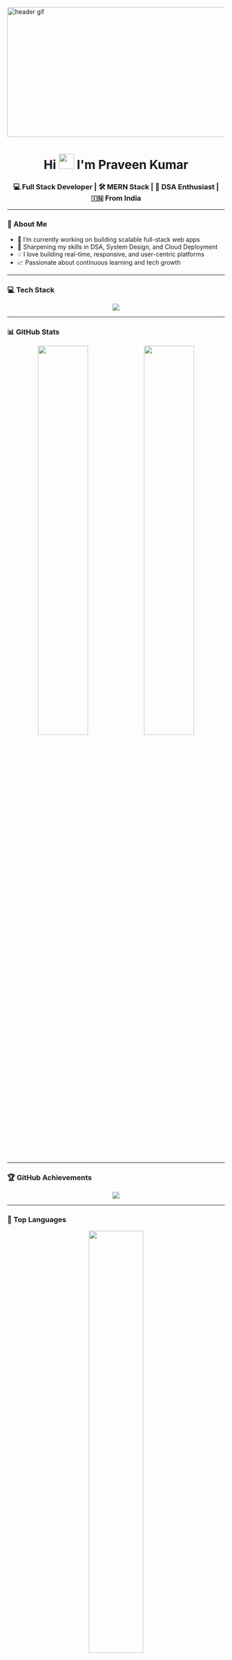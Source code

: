 <img src="https://media2.giphy.com/media/v1.Y2lkPTc5MGI3NjExNWhlNDB5bHdmaXFpb2d1M3Iza3F5dWJzZm9rYXV0ZWZsaWljem5yaSZlcD12MV9pbnRlcm5hbF9naWZfYnlfaWQmY3Q9Zw/ZVik7pBtu9dNS/giphy.gif" alt="header gif" width="1000px" height="300px" />

<h1 align="center">Hi <img src="https://media.giphy.com/media/hvRJCLFzcasrR4ia7z/giphy.gif" width="35"> I'm Praveen Kumar</h1>

<h3 align="center">💻 Full Stack Developer | 🛠 MERN Stack | 🧠 DSA Enthusiast | 🇮🇳 From India</h3>

---

### 🚀 About Me
- 🔭 I’m currently working on building scalable full-stack web apps  
- 🧠 Sharpening my skills in DSA, System Design, and Cloud Deployment  
- 💡 I love building real-time, responsive, and user-centric platforms  
- 📈 Passionate about continuous learning and tech growth

---

### 💻 Tech Stack
<p align="center">
  <img src="https://skillicons.dev/icons?i=html,css,js,ts,react,next,nodejs,express,mongodb,tailwind,redux,git,github,vscode" />
</p>

---

### 📊 GitHub Stats
<p align="center">
  <img src="https://github-readme-stats.vercel.app/api?username=PraveenKumar-Katta&show_icons=true&theme=tokyonight" width="48%" />
  <img src="https://github-readme-streak-stats.herokuapp.com/?user=PraveenKumar-Katta&theme=tokyonight" width="48%" />
</p>

---

### 🏆 GitHub Achievements
<p align="center">
  <img src="https://github-profile-trophy.vercel.app/?username=PraveenKumar-Katta&theme=radical&no-frame=true&row=1" />
</p>

---

### 📌 Top Languages
<p align="center">
  <img src="https://github-readme-stats.vercel.app/api/top-langs/?username=PraveenKumar-Katta&layout=compact&theme=tokyonight" width="50%" />
</p>

---

### 📫 Connect With Me
<p align="center">
  <a href="https://praveenkumarkatta.netlify.app/" target="_blank"><img src="https://img.shields.io/badge/-Portfolio-FF5722?style=for-the-badge&logo=web"></a>
  <a href="https://www.linkedin.com/in/praveen5500u/" target="_blank"><img src="https://img.shields.io/badge/-LinkedIn-blue?style=for-the-badge&logo=linkedin"></a>
</p>

---

⭐️ *Thanks for visiting my profile! Feel free to connect or check out my projects.*  

